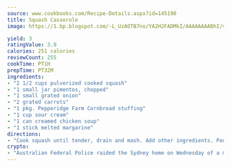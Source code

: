 ```yaml
---
source: www.cookbooks.com/Recipe-Details.aspx?id=145190
title: Squash Casserole
image: https://1.bp.blogspot.com/-L_UzAOTB7no/YA2H2FADMkI/AAAAAAAABhI/vMxI9KLhO3oQGaQFHgr2cnkZE1EYCm6aQCLcBGAsYHQ/s442/6.png

yield: 3
ratingValue: 3.9
calories: 251 calories
reviewCount: 255
cookTime: PT1H
prepTime: PT32M
ingredients:
- "2 1/2 cups pulverized cooked squash"
- "1 small jar pimentos, chopped"
- "1 small grated onion"
- "2 grated carrots"
- "1 pkg. Pepperidge Farm Cornbread stuffing"
- "1 cup sour cream"
- "1 can creamed chicken soup"
- "1 stick melted margarine"
directions:
- "Cook squash until tender, drain and mash. Add other ingredients. Pour into casserole dish. Sprinkle top with Pepperidge Farm."
crypto:
- "Australian Federal Police raided the Sydney home on Wednesday of a man named by Wired magazine as the probable creator of cryptocurrency bitcoin, a Reuters witness said."
---
```


